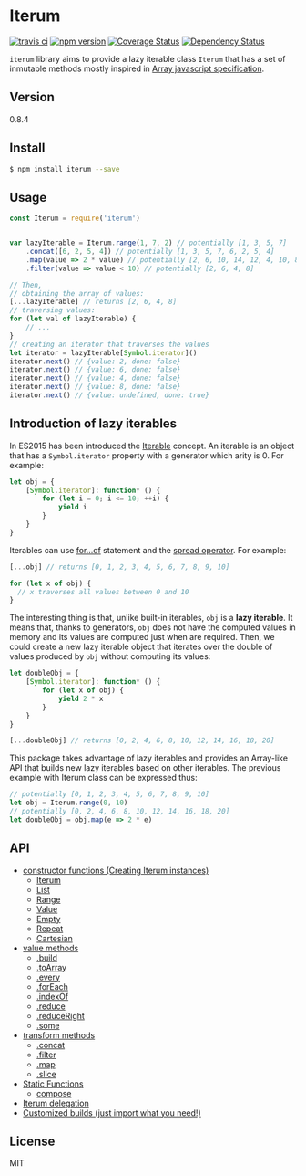 # Iterum

[![travis ci][1]][2]
[![npm version][3]][4]
[![Coverage Status][5]][6]
[![Dependency Status][7]][8]

`iterum` library aims to provide a lazy iterable class `Iterum` that has a set of inmutable methods mostly inspired in [Array javascript specification](https://developer.mozilla.org/en-US/docs/Web/JavaScript/Reference/Global_Objects/Array).

## Version
0.8.4

## Install

``` bash
$ npm install iterum --save
```

## Usage
``` javascript
const Iterum = require('iterum')


var lazyIterable = Iterum.range(1, 7, 2) // potentially [1, 3, 5, 7]
    .concat([6, 2, 5, 4]) // potentially [1, 3, 5, 7, 6, 2, 5, 4]
    .map(value => 2 * value) // potentially [2, 6, 10, 14, 12, 4, 10, 8]
    .filter(value => value < 10) // potentially [2, 6, 4, 8]

// Then,
// obtaining the array of values:
[...lazyIterable] // returns [2, 6, 4, 8] 
// traversing values:
for (let val of lazyIterable) {
    // ...
}
// creating an iterator that traverses the values
let iterator = lazyIterable[Symbol.iterator]()
iterator.next() // {value: 2, done: false}
iterator.next() // {value: 6, done: false}
iterator.next() // {value: 4, done: false}
iterator.next() // {value: 8, done: false}
iterator.next() // {value: undefined, done: true}
```


## Introduction of lazy iterables

In ES2015 has been introduced the [Iterable](https://developer.mozilla.org/en-US/docs/Web/JavaScript/Reference/Iteration_protocols#The_iterable_protocol) concept. An iterable is an object that has a `Symbol.iterator` property with a generator which arity is 0. For example:

``` javascript
let obj = {
    [Symbol.iterator]: function* () {
        for (let i = 0; i <= 10; ++i) {
            yield i
        }
    }
}
```

Iterables can use [for...of](https://developer.mozilla.org/en-US/docs/Web/JavaScript/Reference/Statements/for...of) statement and the [spread operator](https://developer.mozilla.org/en-US/docs/Web/JavaScript/Reference/Operators/Spread_operator). For example:

``` javascript 
[...obj] // returns [0, 1, 2, 3, 4, 5, 6, 7, 8, 9, 10]

for (let x of obj) {
  // x traverses all values between 0 and 10
}
```

The interesting thing is that, unlike built-in iterables, `obj` is a **lazy iterable**. It means that, thanks to generators, `obj` does not have the computed values in memory and its values are computed just when are required. Then, we could create a new lazy iterable object that iterates over the double of values produced by `obj` without computing its values:

``` javascript
let doubleObj = {
    [Symbol.iterator]: function* () {
        for (let x of obj) {
            yield 2 * x
        }
    }
}

[...doubleObj] // returns [0, 2, 4, 6, 8, 10, 12, 14, 16, 18, 20]
```

This package takes advantage of lazy iterables and provides an Array-like API that builds new lazy iterables based on other iterables. The previous example with Iterum class can be expressed thus:

``` javascript
// potentially [0, 1, 2, 3, 4, 5, 6, 7, 8, 9, 10]
let obj = Iterum.range(0, 10)
// potentially [0, 2, 4, 6, 8, 10, 12, 14, 16, 18, 20]
let doubleObj = obj.map(e => 2 * e)
```

## API
- [constructor functions (Creating Iterum instances)](doc/API_constructor.md)
    - [Iterum](doc/API_constructor.md#iterum-generator-boundparams)
    - [List](doc/API_constructor.md#list-array)
    - [Range](doc/API_constructor.md#range-start-end-increase--1)
    - [Value](doc/API_constructor.md#value-value)
    - [Empty](doc/API_constructor.md#empty-)
    - [Repeat](doc/API_constructor.md#repeat-value-n--infinity)
    - [Cartesian](doc/API_constructor.md#cartesian-list-lists)
- [value methods](doc/API_value_methods.md)
    - [.build](doc/API_value_methods.md#build-)
    - [.toArray](doc/API_value_methods.md#toarray-)
    - [.every](doc/API_value_methods.md#every-cb-context--this)
    - [.forEach](doc/API_value_methods.md#foreach-cb-context)
    - [.indexOf](doc/API_value_methods.md#indexof-elem)
    - [.reduce](doc/API_value_methods.md#reduce-cb-initialvalue)
    - [.reduceRight](doc/API_value_methods.md#reduceright-cb-initialvalue)
    - [.some](doc/API_value_methods.md#some-cb-context--this)
- [transform methods](doc/API_transform_methods.md)
    - [.concat](doc/API_transform_methods.md#concat-generator)
    - [.filter](doc/API_transform_methods.md#filter-cb-context--this)
    - [.map](doc/API_transform_methods.md#map-cb-context--this)
    - [.slice](doc/API_transform_methods.md#slice-start--0-end--infinity)
- [Static Functions](doc/API_static_functions.md)
    - [compose](doc/API_static_functions.md#iterumcompose-generators)
- [Iterum delegation](doc/iterum_delegation.md)
- [Customized builds (just import what you need!)](doc/customized_builds.md)

## License
MIT


  [1]: https://travis-ci.org/xgbuils/iterum.svg?branch=master
  [2]: https://travis-ci.org/xgbuils/iterum
  [3]: https://badge.fury.io/js/iterum.svg
  [4]: https://badge.fury.io/js/iterum
  [5]: https://coveralls.io/repos/github/xgbuils/iterum/badge.svg?branch=master
  [6]: https://coveralls.io/github/xgbuils/iterum?branch=master
  [7]: https://david-dm.org/xgbuils/iterum.svg
  [8]: https://david-dm.org/xgbuils/iterum